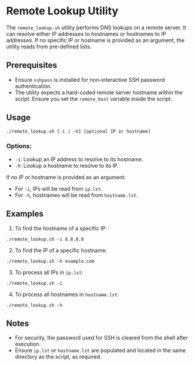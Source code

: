 # Remote Lookup Utility

The `remote_lookup.sh` utility performs DNS lookups on a remote server. It can resolve either IP addresses to hostnames or hostnames to IP addresses. If no specific IP or hostname is provided as an argument, the utility reads from pre-defined lists.

## Prerequisites

- Ensure `sshpass` is installed for non-interactive SSH password authentication.
- The utility expects a hard-coded remote server hostname within the script. Ensure you set the `remote_host` variable inside the script.

## Usage

```
./remote_lookup.sh [-i | -h] [optional IP or hostname]
```

### Options:
- `-i`: Lookup an IP address to resolve to its hostname. 
- `-h`: Lookup a hostname to resolve to its IP.

If no IP or hostname is provided as an argument:
- For `-i`, IPs will be read from `ip.lst`.
- For `-h`, hostnames will be read from `hostname.lst`.

## Examples

1. To find the hostname of a specific IP:
```
./remote_lookup.sh -i 8.8.8.8
```

2. To find the IP of a specific hostname:
```
./remote_lookup.sh -h example.com
```

3. To process all IPs in `ip.lst`:
```
./remote_lookup.sh -i
```

4. To process all hostnames in `hostname.lst`:
```
./remote_lookup.sh -h
```

## Notes

- For security, the password used for SSH is cleared from the shell after execution.
- Ensure `ip.lst` or `hostname.lst` are populated and located in the same directory as the script, as required.
